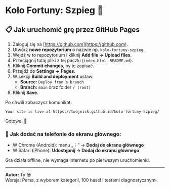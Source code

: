 # Koło Fortuny: Szpieg 🎯

## 📋 Jak uruchomić grę przez GitHub Pages

1. Zaloguj się na [https://github.com](https://github.com).
2. Utwórz **nowe repozytorium** o nazwie np. `kolo-fortuny-szpieg`.
3. Wejdź w to repozytorium i kliknij **Add file → Upload files**.
4. Przeciągnij tutaj pliki z tej paczki (`index.html` i `README.md`).
5. Kliknij **Commit changes**, by je zapisać.
6. Przejdź do **Settings → Pages**.
7. W sekcji **Build and deployment** ustaw:
   - **Source:** `Deploy from a branch`
   - **Branch:** `main` oraz folder `/ (root)`
8. Kliknij **Save**.

Po chwili zobaczysz komunikat:
```
Your site is live at https://twojnick.github.io/kolo-fortuny-szpieg/
```

Gotowe! 🎉

### 📱 Jak dodać na telefonie do ekranu głównego:
- W Chrome (Android): menu „⋮” → **Dodaj do ekranu głównego**
- W Safari (iPhone): **Udostępnij → Dodaj do ekranu głównego**

Gra działa offline, nie wymaga internetu po pierwszym uruchomieniu.

---

**Autor:** Ty 😎  
Wersja: Pełna, z wyborem kategorii, 100 haseł i testami diagnostycznymi.
